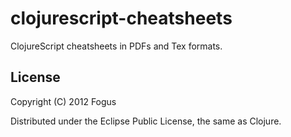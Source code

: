 # clojurescript-cheatsheets

ClojureScript cheatsheets in PDFs and Tex formats.

## License

Copyright (C) 2012 Fogus

Distributed under the Eclipse Public License, the same as Clojure.

